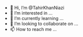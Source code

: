 - 👋 Hi, I’m @TahirKhanNiazi
- 👀 I’m interested in ...
- 🌱 I’m currently learning ...
- 💞️ I’m looking to collaborate on ...
- 📫 How to reach me ...

<!---
TahirKhanNiazi/TahirKhanNiazi is a ✨ special ✨ repository because its `README.md` (this file) appears on your GitHub profile.
You can click the Preview link to take a look at your changes.
--->
